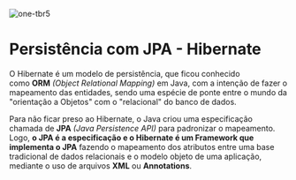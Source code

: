 ![one-tbr5](https://github.com/otthonleao/one-java-jdbc/assets/54039360/4501c097-b102-4759-ade0-dabc0ca393c4)
# Persistência com JPA - Hibernate
O Hibernate é um modelo de persistência, que ficou conhecido como **ORM** _(Object Relational Mapping)_ em Java, com a intenção de fazer o mapeamento das entidades, sendo uma espécie de ponte entre o mundo da "orientação a Objetos" com o "relacional" do banco de dados.

Para não ficar preso ao Hibernate, o Java criou uma especificação chamada de **JPA** _(Java Persistence API)_ para padronizar o mapeamento. Logo, **o JPA é a especificação e o Hibernate é um Framework que implementa o JPA** fazendo o mapeamento dos atributos entre uma base tradicional de dados relacionais e o modelo objeto de uma aplicação, mediante o uso de arquivos **XML** ou **Annotations**.
